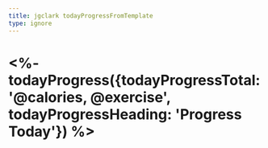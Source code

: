 ```yaml
---
title: jgclark todayProgressFromTemplate
type: ignore 
---
```

# <%- todayProgress({todayProgressTotal: '@calories, @exercise', todayProgressHeading: 'Progress Today'}) %>





